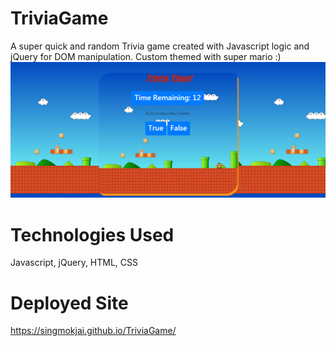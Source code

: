 # TriviaGame

A super quick and random Trivia game created with Javascript logic and jQuery for DOM manipulation. Custom themed with super mario :)
![Trivia pic](Trivia.png)

# Technologies Used

Javascript, jQuery, HTML, CSS

# Deployed Site 

https://singmokjai.github.io/TriviaGame/


